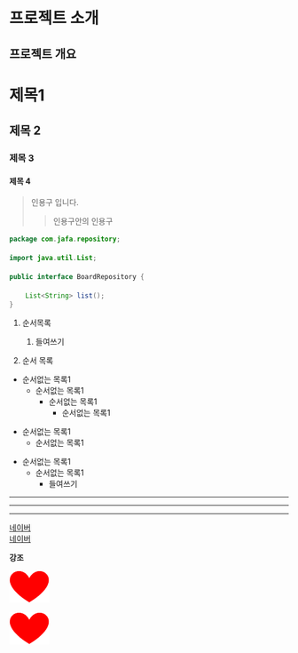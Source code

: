 <h1>프로젝트 소개</h1>
<h2>프로젝트 개요</h2>

# 제목1
## 제목 2
### 제목 3
#### 제목 4

> 인용구 입니다.
>    > 인용구안의 인용구

```java
package com.jafa.repository;

import java.util.List;

public interface BoardRepository {

	List<String> list();
}


```

1. 순서목록
    1. 들여쓰기

2. 순서 목록

- 순서없는 목록1
    - 순서없는 목록1
        - 순서없는 목록1
            - 순서없는 목록1

+ 순서없는 목록1
    + 순서없는 목록1
* 순서없는 목록1
    * 순서없는 목록1
        - 들여쓰기

***
---
-------------
[네이버](https://www.naver.com) <br>
<a href="https://www.naver.com">네이버</a>
 
**강조**

<img src="src/images/like.png" alt="대체이미지"/>

![대체이미지](src/images/like.png)




